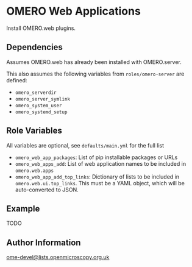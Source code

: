 OMERO Web Applications
======================

Install OMERO.web plugins.


Dependencies
------------

Assumes OMERO.web has already been installed with OMERO.server.

This also assumes the following variables from `roles/omero-server` are defined:
- `omero_serverdir`
- `omero_server_symlink`
- `omero_system_user`
- `omero_systemd_setup`


Role Variables
--------------

All variables are optional, see `defaults/main.yml` for the full list

- `omero_web_app_packages`: List of pip installable packages or URLs
- `omero_web_apps_add`: List of web application names to be included in `omero.web.apps`
- `omero_web_app_add_top_links`: Dictionary of lists to be included in `omero.web.ui.top_links`.
  This must be a YAML object, which will be auto-converted to JSON.


Example
-------

TODO


Author Information
------------------

ome-devel@lists.openmicroscopy.org.uk
